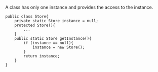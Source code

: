 A class has only one instance and provides the access to the instance.

```
public class Store{
    private static Store instance = null;
    protected Store(){
        ...
    }
    public static Store getInstance(){
        if (instance == null){
            instance = new Store();
        }
        return instance;
    }
}
```